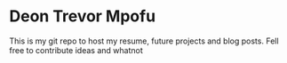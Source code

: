 # Deon Trevor Mpofu

This is my git repo  to host my resume, future projects and blog posts. Fell free to contribute ideas and whatnot
